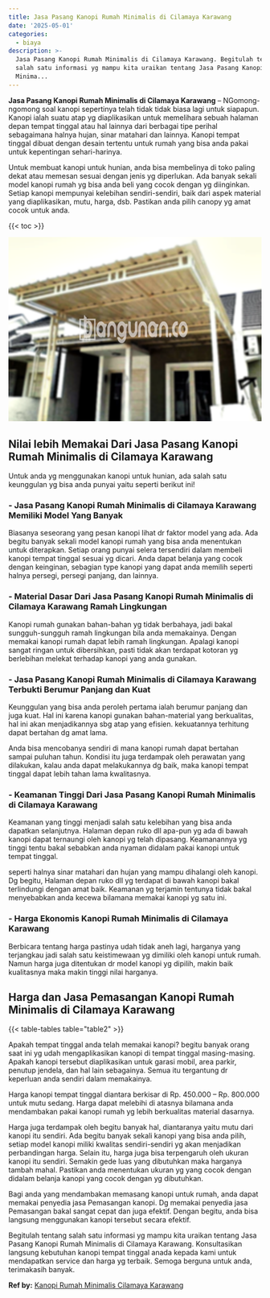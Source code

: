 ```yaml
---
title: Jasa Pasang Kanopi Rumah Minimalis di Cilamaya Karawang
date: '2025-05-01'
categories:
  - biaya
description: >-
  Jasa Pasang Kanopi Rumah Minimalis di Cilamaya Karawang. Begitulah tentang
  salah satu informasi yg mampu kita uraikan tentang Jasa Pasang Kanopi Rumah
  Minima...
---
```


**Jasa Pasang Kanopi Rumah Minimalis di Cilamaya Karawang** – NGomong-ngomong soal kanopi sepertinya telah tidak tidak biasa lagi untuk siapapun. Kanopi ialah suatu atap yg diaplikasikan untuk memelihara sebuah halaman depan tempat tinggal atau hal lainnya dari berbagai tipe perihal sebagaimana halnya hujan, sinar matahari dan lainnya. Kanopi tempat tinggal dibuat dengan desain tertentu untuk rumah yang bisa anda pakai untuk kepentingan sehari-harinya.

Untuk membuat kanopi untuk hunian, anda bisa membelinya di toko paling dekat atau memesan sesuai dengan jenis yg diperlukan. Ada banyak sekali model kanopi rumah yg bisa anda beli yang cocok dengan yg diinginkan. Setiap kanopi mempunyai kelebihan sendiri-sendiri, baik dari aspek material yang diaplikasikan, mutu, harga, dsb. Pastikan anda pilih canopy yg amat cocok untuk anda.

{{< toc >}}

![Jasa Pasang Kanopi Rumah Minimalis di Cilamaya Karawang](/images/harga-kanopi-minimalis-17.png)

## Nilai lebih Memakai Dari Jasa Pasang Kanopi Rumah Minimalis di Cilamaya Karawang

Untuk anda yg menggunakan kanopi untuk hunian, ada salah satu keunggulan yg bisa anda punyai yaitu seperti berikut ini!

### \- Jasa Pasang Kanopi Rumah Minimalis di Cilamaya Karawang Memiliki Model Yang Banyak

Biasanya seseorang yang pesan kanopi lihat dr faktor model yang ada. Ada begitu banyak sekali model kanopi rumah yang bisa anda menentukan untuk diterapkan. Setiap orang punyai selera tersendiri dalam membeli kanopi tempat tinggal sesuai yg dicari. Anda dapat belanja yang cocok dengan keinginan, sebagian type kanopi yang dapat anda memilih seperti halnya persegi, persegi panjang, dan lainnya.

### \- Material Dasar Dari Jasa Pasang Kanopi Rumah Minimalis di Cilamaya Karawang Ramah Lingkungan

Kanopi rumah gunakan bahan-bahan yg tidak berbahaya, jadi bakal sungguh-sungguh ramah lingkungan bila anda memakainya. Dengan memakai kanopi rumah dapat lebih ramah lingkungan. Apalagi kanopi sangat ringan untuk dibersihkan, pasti tidak akan terdapat kotoran yg berlebihan melekat terhadap kanopi yang anda gunakan.

### \- Jasa Pasang Kanopi Rumah Minimalis di Cilamaya Karawang Terbukti Berumur Panjang dan Kuat

Keunggulan yang bisa anda peroleh pertama ialah berumur panjang dan juga kuat. Hal ini karena kanopi gunakan bahan-material yang berkualitas, hal ini akan menjadikannya sbg atap yang efisien. kekuatannya terhitung dapat bertahan dg amat lama.

Anda bisa mencobanya sendiri di mana kanopi rumah dapat bertahan sampai puluhan tahun. Kondisi itu juga terdampak oleh perawatan yang dilakukan, kalau anda dapat melakukannya dg baik, maka kanopi tempat tinggal dapat lebih tahan lama kwalitasnya.

### \- Keamanan Tinggi Dari Jasa Pasang Kanopi Rumah Minimalis di Cilamaya Karawang

Keamanan yang tinggi menjadi salah satu kelebihan yang bisa anda dapatkan selanjutnya. Halaman depan ruko dll apa-pun yg ada di bawah kanopi dapat ternaungi oleh kanopi yg telah dipasang. Keamanannya yg tinggi tentu bakal sebabkan anda nyaman didalam pakai kanopi untuk tempat tinggal.

seperti halnya sinar matahari dan hujan yang mampu dihalangi oleh kanopi. Dg begitu, Halaman depan ruko dll yg terdapat di bawah kanopi bakal terlindungi dengan amat baik. Keamanan yg terjamin tentunya tidak bakal menyebabkan anda kecewa bilamana memakai kanopi yg satu ini.

### \- Harga Ekonomis Kanopi Rumah Minimalis di Cilamaya Karawang

Berbicara tentang harga pastinya udah tidak aneh lagi, harganya yang terjangkau jadi salah satu keistimewaan yg dimiliki oleh kanopi untuk rumah. Namun harga juga ditentukan dr model kanopi yg dipilih, makin baik kualitasnya maka makin tinggi nilai harganya.

## Harga dan Jasa Pemasangan Kanopi Rumah Minimalis di Cilamaya Karawang

{{< table-tables table="table2" >}}

Apakah tempat tinggal anda telah memakai kanopi? begitu banyak orang saat ini yg udah mengaplikasikan kanopi di tempat tinggal masing-masing. Apakah kanopi tersebut diaplikasikan untuk garasi mobil, area parkir, penutup jendela, dan hal lain sebagainya. Semua itu tergantung dr keperluan anda sendiri dalam memakainya.

Harga kanopi tempat tinggal diantara berkisar di Rp. 450.000 – Rp. 800.000 untuk mutu sedang. Harga dapat melebihi di atasnya bilamana anda mendambakan pakai kanopi rumah yg lebih berkualitas material dasarnya.

Harga juga terdampak oleh begitu banyak hal, diantaranya yaitu mutu dari kanopi itu sendiri. Ada begitu banyak sekali kanopi yang bisa anda pilih, setiap model kanopi miliki kwalitas sendiri-sendiri yg akan menjadikan perbandingan harga. Selain itu, harga juga bisa terpengaruh oleh ukuran kanopi itu sendiri. Semakin gede luas yang dibutuhkan maka harganya tambah mahal. Pastikan anda menentukan ukuran yg yang cocok dengan didalam belanja kanopi yang cocok dengan yg dibutuhkan.

Bagi anda yang mendambakan memasang kanopi untuk rumah, anda dapat memakai penyedia jasa Pemasangan kanopi. Dg memakai penyedia jasa Pemasangan bakal sangat cepat dan juga efektif. Dengan begitu, anda bisa langsung menggunakan kanopi tersebut secara efektif.

Begitulah tentang salah satu informasi yg mampu kita uraikan tentang Jasa Pasang Kanopi Rumah Minimalis di Cilamaya Karawang. Konsultasikan langsung kebutuhan kanopi tempat tinggal anada kepada kami untuk mendapatkan service dan harga yg terbaik. Semoga berguna untuk anda, terimakasih banyak.

**Ref by:**  [Kanopi Rumah Minimalis Cilamaya Karawang](https://id.wikipedia.org/wiki/Kanopi)
